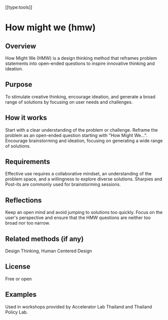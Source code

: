 [[type:tools]]

# How might we (hmw)

## Overview
How Might We (HMW) is a design thinking method that reframes problem statements into open-ended questions to inspire innovative thinking and ideation.

## Purpose
To stimulate creative thinking, encourage ideation, and generate a broad range of solutions by focusing on user needs and challenges.

## How it works
Start with a clear understanding of the problem or challenge. Reframe the problem as an open-ended question starting with "How Might We...". Encourage brainstorming and ideation, focusing on generating a wide range of solutions.

## Requirements
Effective use requires a collaborative mindset, an understanding of the problem space, and a willingness to explore diverse solutions. Sharpies and Post-its are commonly used for brainstorming sessions.

## Reflections
Keep an open mind and avoid jumping to solutions too quickly. Focus on the user's perspective and ensure that the HMW questions are neither too broad nor too narrow.

## Related methods (if any)
Design Thinking, Human Centered Design

## License
Free or open

## Examples
Used in workshops provided by Accelerator Lab Thailand and Thailand Policy Lab.